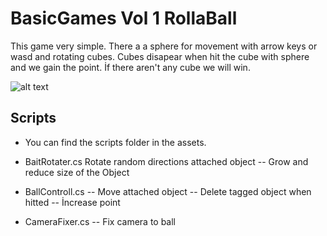 # BasicGames Vol 1 RollaBall
This game very simple. There a a sphere for movement with arrow keys or wasd and rotating cubes. Cubes disapear when hit the cube with sphere and we gain the point. İf there aren't any cube we will win.


![alt text](https://github.com/yasinerduran/BasicGames-Vol-1-RollaBall/blob/master/Game.png?raw=true "Logo Title Text 1")

## Scripts
- You can find the scripts folder in the assets.
- BaitRotater.cs 
 Rotate random directions attached object 
  -- Grow and reduce size of the Object

- BallControll.cs
  -- Move attached object
  -- Delete tagged object when hitted
  -- İncrease point
- CameraFixer.cs
  -- Fix camera to ball 
